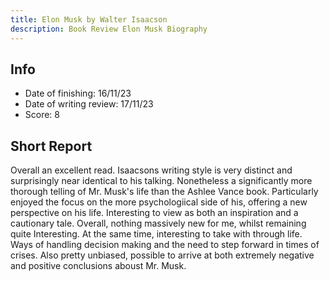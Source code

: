 ```yaml
---
title: Elon Musk by Walter Isaacson
description: Book Review Elon Musk Biography
---
```


## Info
- Date of finishing: 16/11/23
- Date of writing review: 17/11/23
- Score: 8
## Short Report
Overall an excellent read. Isaacsons writing style is very distinct and surprisingly near identical to his talking.
Nonetheless a significantly more thorough telling of Mr. Musk's life than the Ashlee Vance book. 
Particularly enjoyed the focus on the more psychologiical side of his, offering a new perspective on his life.
Interesting to view as both an inspiration and a cautionary tale. Overall, nothing massively new for me, whilst remaining quite Interesting.
At the same time, interesting to take with through life. Ways of handling decision making and the need to step forward in times of crises.
Also pretty unbiased, possible to arrive at both extremely negative and positive conclusions aboust Mr. Musk.
